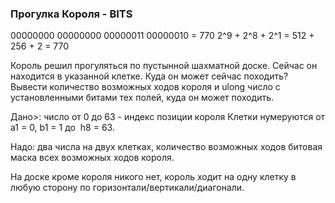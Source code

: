 ### Прогулка Короля - BITS

00000000 00000000 00000011 00000010 = 770
2^9 + 2^8 + 2^1 = 512 + 256 + 2 = 770

Король решил прогуляться по пустынной шахматной доске.
Сейчас он находится в указанной клетке.
Куда он может сейчас походить?
Вывести количество возможных ходов короля
и ulong число с установленными битами тех полей, куда он может походить.

Дано>: число от 0 до 63 - индекс позиции короля
Клетки нумеруются от а1 = 0, b1 = 1  до  h8 = 63.

Надо: два числа на двух клетках,
количество возможных ходов
битовая маска всех возможных ходов короля.

На доске кроме короля никого нет, 
король ходит на одну клетку в любую сторону 
по горизонтали/вертикали/диагонали.
